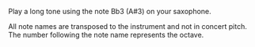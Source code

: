 Play a long tone using the note Bb3 (A#3) on your saxophone.

All note names are transposed to the instrument and not in concert pitch. The number following the
note name represents the octave.
